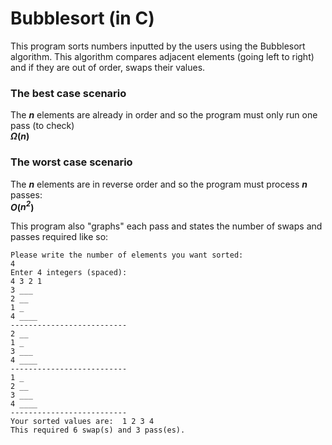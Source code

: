 # Bubblesort (in C)

This program sorts numbers inputted by the users using the Bubblesort algorithm. 
This algorithm compares adjacent elements (going left to right) and if they are out of order, swaps their values.

### The best case scenario 
The ***n*** elements are already in order and so the program must only run one pass (to check)
<br>***Ω*(*n*)**


### The worst case scenario 
The ***n*** elements are in reverse order and so the program must process ***n*** passes:
<br>***O*(*n<sup>2*)**

This program also "graphs" each pass and states the number of swaps and passes required like so:
```
Please write the number of elements you want sorted:
4
Enter 4 integers (spaced):
4 3 2 1
3 ___
2 __
1 _
4 ____
--------------------------
2 __
1 _
3 ___
4 ____
--------------------------
1 _
2 __
3 ___
4 ____
--------------------------
Your sorted values are:  1 2 3 4
This required 6 swap(s) and 3 pass(es).
```
